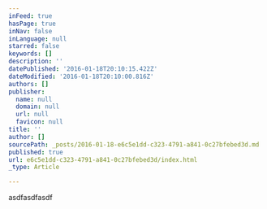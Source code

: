 ```yaml
---
inFeed: true
hasPage: true
inNav: false
inLanguage: null
starred: false
keywords: []
description: ''
datePublished: '2016-01-18T20:10:15.422Z'
dateModified: '2016-01-18T20:10:00.816Z'
authors: []
publisher:
  name: null
  domain: null
  url: null
  favicon: null
title: ''
author: []
sourcePath: _posts/2016-01-18-e6c5e1dd-c323-4791-a841-0c27bfebed3d.md
published: true
url: e6c5e1dd-c323-4791-a841-0c27bfebed3d/index.html
_type: Article

---
```

asdfasdfasdf